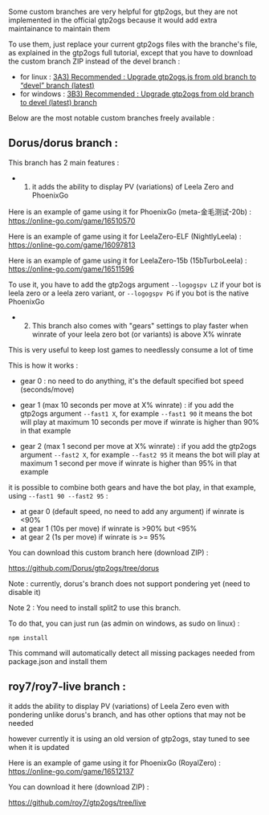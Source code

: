 Some custom branches are very helpful for gtp2ogs, but they are not implemented 
in the official gtp2ogs because it would add extra maintainance to maintain them

To use them, just replace your current gtp2ogs files with the branche's file, 
as explained in the gtp2ogs full tutorial, except that you have to download the 
custom branch ZIP instead of the devel branch : 
- for linux : [3A3) Recommended : Upgrade gtp2ogs.js from old branch to “devel” branch (latest)](https://github.com/wonderingabout/gtp2ogs-tutorial/blob/master/docs/3A3-linux-optional-upgrade-to-devel.md)
- for windows : [3B3) Recommended : Upgrade gtp2ogs from old branch to devel (latest) branch](https://github.com/wonderingabout/gtp2ogs-tutorial/blob/master/docs/3B3-windows-optional-upgrade-to-devel.md)

Below are the most notable custom branches freely available : 

## Dorus/dorus branch :

This branch has 2 main features : 

- 1) it adds the ability to display PV (variations) of Leela Zero and PhoenixGo

Here is an example of game using it for PhoenixGo (meta-金毛测试-20b) : 
https://online-go.com/game/16510570

Here is an example of game using it for LeelaZero-ELF (NightlyLeela) : 
https://online-go.com/game/16097813

Here is an example of game using it for LeelaZero-15b (15bTurboLeela) : 
https://online-go.com/game/16511596

To use it, you have to add the gtp2ogs argument `--logogspv LZ` if your bot is 
leela zero or a leela zero variant, or `--logogspv PG` if you bot is the native 
PhoenixGo

- 2) This branch also comes with "gears" settings to play faster when 
winrate of your leela zero bot (or variants) is above X% winrate

This is very useful to keep lost games to needlessly consume a lot of time

This is how it works : 

- gear 0 : no need to do anything, it's the default specified bot speed 
(seconds/move)

- gear 1 (max 10 seconds per move at X% winrate) : if you add the gtp2ogs 
argument `--fast1 X`, for example `--fast1 90` it means the bot will play 
at maximum 10 seconds per move if winrate is higher than 90% in that example

- gear 2 (max 1 second per move at X% winrate) : if you add the gtp2ogs 
argument `--fast2 X`, for example `--fast2 95` it means the bot will play 
at maximum 1 second per move if winrate is higher than 95% in that example

it is possible to combine both gears and have the bot play, in that example, 
using `--fast1 90 --fast2 95` :
- at gear 0 (default speed, no need to add any argument) if winrate is <90% 
- at gear 1 (10s per move) if winrate is >90% but <95%
- at gear 2 (1s per move) if winrate is >= 95%

You can download this custom branch here (download ZIP) : 

https://github.com/Dorus/gtp2ogs/tree/dorus

Note : currently, dorus's branch does not support pondering yet (need to disable 
it)

Note 2 : You need to install split2 to use this branch.

To do that, you can just run (as admin on windows, as sudo on linux) :

```npm install```

This command will automatically detect all missing packages needed 
from package.json and install them

## roy7/roy7-live branch :  

it adds the ability to display PV (variations) of Leela Zero even with pondering 
unlike dorus's branch, and has other options that may not be needed

however currently it is using an old version of gtp2ogs, stay tuned to see when it 
is updated

Here is an example of game using it for PhoenixGo (RoyalZero) : 
https://online-go.com/game/16512137

You can download it here (download ZIP) : 

https://github.com/roy7/gtp2ogs/tree/live
